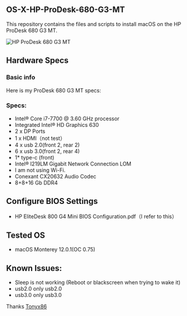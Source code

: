 ## OS-X-HP-ProDesk-680-G3-MT
This repository contains the files and scripts to install macOS on the HP ProDesk 680 G3 MT.

![HP ProDesk 680 G3 MT](https://support.hp.com/doc-images/567/c05369310.jpg)

## Hardware Specs
### Basic info
Here is my ProDesk 680 G3 MT specs:

### Specs:
- Intel® Core i7-7700 @ 3.60 GHz processor
- Integrated Intel® HD Graphics 630
- 2 x DP Ports
- 1 x HDMI（not test）
- 4 x usb 2.0(front 2, rear 2)
- 6 x usb 3.0(front 2, rear 4)
- 1* type-c (front)
- Intel® I219LM Gigabit Network Connection LOM
- I am not using Wi-Fi. 
- Conexant CX20632 Audio Codec
- 8+8+16 Gb DDR4

## Configure BIOS Settings
- HP EliteDesk 800 G4 Mini BIOS Configuration.pdf（I refer to this）

## Tested OS
- macOS Monterey 12.0.1(OC 0.75)

## Known Issues:
- Sleep is not working (Reboot or blackscreen when trying to wake it)
- usb2.0 only usb2.0
- usb3.0 only usb3.0

Thanks [Tonyx86](https://www.insanelymac.com/forum/topic/343937-guide-catalina-and-big-sur-on-hp-elitedesk-800-g4g5-mini-the-perfect-macmini81-hackintosh-clover-oc/)